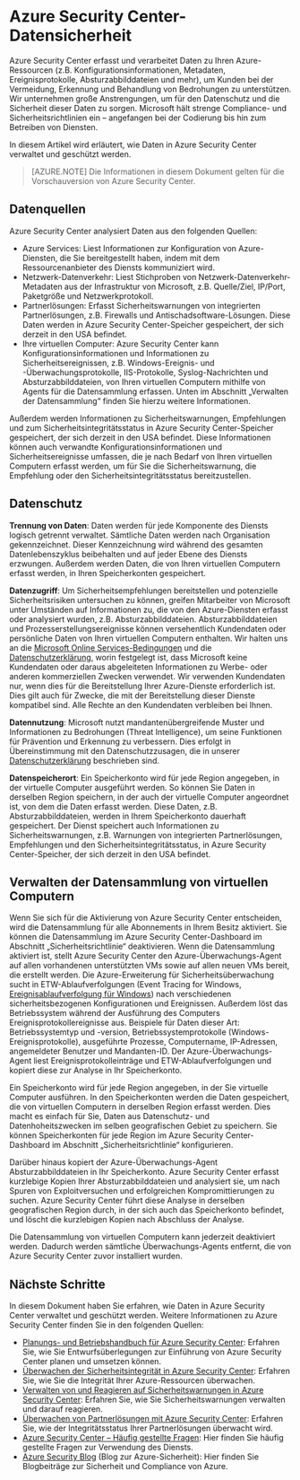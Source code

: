 <properties
   pageTitle="Azure Security Center-Datensicherheit | Microsoft Azure"
   description="In diesem Dokument wird erläutert, wie Daten in Azure Security Center verwaltet und geschützt werden."
   services="security-center"
   documentationCenter="na"
   authors="YuriDio"
   manager="swadhwa"
   editor=""/>

<tags
   ms.service="security-center"
   ms.devlang="na"
   ms.topic="hero-article"
   ms.tgt_pltfrm="na"
   ms.workload="na"
   ms.date="06/23/2016"
   ms.author="yurid"/>

# Azure Security Center-Datensicherheit
Azure Security Center erfasst und verarbeitet Daten zu Ihren Azure-Ressourcen (z.B. Konfigurationsinformationen, Metadaten, Ereignisprotokolle, Absturzabbilddateien und mehr), um Kunden bei der Vermeidung, Erkennung und Behandlung von Bedrohungen zu unterstützen. Wir unternehmen große Anstrengungen, um für den Datenschutz und die Sicherheit dieser Daten zu sorgen. Microsoft hält strenge Compliance- und Sicherheitsrichtlinien ein – angefangen bei der Codierung bis hin zum Betreiben von Diensten.

In diesem Artikel wird erläutert, wie Daten in Azure Security Center verwaltet und geschützt werden.

> [AZURE.NOTE] Die Informationen in diesem Dokument gelten für die Vorschauversion von Azure Security Center.

## Datenquellen
Azure Security Center analysiert Daten aus den folgenden Quellen:

- Azure Services: Liest Informationen zur Konfiguration von Azure-Diensten, die Sie bereitgestellt haben, indem mit dem Ressourcenanbieter des Diensts kommuniziert wird.
- Netzwerk-Datenverkehr: Liest Stichproben von Netzwerk-Datenverkehr-Metadaten aus der Infrastruktur von Microsoft, z.B. Quelle/Ziel, IP/Port, Paketgröße und Netzwerkprotokoll.
- Partnerlösungen: Erfasst Sicherheitswarnungen von integrierten Partnerlösungen, z.B. Firewalls und Antischadsoftware-Lösungen. Diese Daten werden in Azure Security Center-Speicher gespeichert, der sich derzeit in den USA befindet.
- Ihre virtuellen Computer: Azure Security Center kann Konfigurationsinformationen und Informationen zu Sicherheitsereignissen, z.B. Windows-Ereignis- und -Überwachungsprotokolle, IIS-Protokolle, Syslog-Nachrichten und Absturzabbilddateien, von Ihren virtuellen Computern mithilfe von Agents für die Datensammlung erfassen. Unten im Abschnitt „Verwalten der Datensammlung“ finden Sie hierzu weitere Informationen.

Außerdem werden Informationen zu Sicherheitswarnungen, Empfehlungen und zum Sicherheitsintegritätsstatus in Azure Security Center-Speicher gespeichert, der sich derzeit in den USA befindet. Diese Informationen können auch verwandte Konfigurationsinformationen und Sicherheitsereignisse umfassen, die je nach Bedarf von Ihren virtuellen Computern erfasst werden, um für Sie die Sicherheitswarnung, die Empfehlung oder den Sicherheitsintegritätsstatus bereitzustellen.

## Datenschutz
**Trennung von Daten**: Daten werden für jede Komponente des Diensts logisch getrennt verwaltet. Sämtliche Daten werden nach Organisation gekennzeichnet. Dieser Kennzeichnung wird während des gesamten Datenlebenszyklus beibehalten und auf jeder Ebene des Diensts erzwungen. Außerdem werden Daten, die von Ihren virtuellen Computern erfasst werden, in Ihren Speicherkonten gespeichert.

**Datenzugriff**: Um Sicherheitsempfehlungen bereitstellen und potenzielle Sicherheitsrisiken untersuchen zu können, greifen Mitarbeiter von Microsoft unter Umständen auf Informationen zu, die von den Azure-Diensten erfasst oder analysiert wurden, z.B. Absturzabbilddateien. Absturzabbilddateien und Prozesserstellungsereignisse können versehentlich Kundendaten oder persönliche Daten von Ihren virtuellen Computern enthalten. Wir halten uns an die [Microsoft Online Services-Bedingungen](http://www.microsoftvolumelicensing.com/DocumentSearch.aspx?Mode=3&DocumentTypeId=31) und die [Datenschutzerklärung](https://www.microsoft.com/privacystatement/en-us/OnlineServices/Default.aspx), worin festgelegt ist, dass Microsoft keine Kundendaten oder daraus abgeleiteten Informationen zu Werbe- oder anderen kommerziellen Zwecken verwendet. Wir verwenden Kundendaten nur, wenn dies für die Bereitstellung Ihrer Azure-Dienste erforderlich ist. Dies gilt auch für Zwecke, die mit der Bereitstellung dieser Dienste kompatibel sind. Alle Rechte an den Kundendaten verbleiben bei Ihnen.

**Datennutzung**: Microsoft nutzt mandantenübergreifende Muster und Informationen zu Bedrohungen (Threat Intelligence), um seine Funktionen für Prävention und Erkennung zu verbessern. Dies erfolgt in Übereinstimmung mit den Datenschutzzusagen, die in unserer [Datenschutzerklärung](https://www.microsoft.com/privacystatement/en-us/OnlineServices/Default.aspx) beschrieben sind.

**Datenspeicherort**: Ein Speicherkonto wird für jede Region angegeben, in der virtuelle Computer ausgeführt werden. So können Sie Daten in derselben Region speichern, in der auch der virtuelle Computer angeordnet ist, von dem die Daten erfasst werden. Diese Daten, z.B. Absturzabbilddateien, werden in Ihrem Speicherkonto dauerhaft gespeichert. Der Dienst speichert auch Informationen zu Sicherheitswarnungen, z.B. Warnungen von integrierten Partnerlösungen, Empfehlungen und den Sicherheitsintegritätsstatus, in Azure Security Center-Speicher, der sich derzeit in den USA befindet.

## Verwalten der Datensammlung von virtuellen Computern

Wenn Sie sich für die Aktivierung von Azure Security Center entscheiden, wird die Datensammlung für alle Abonnements in Ihrem Besitz aktiviert. Sie können die Datensammlung im Azure Security Center-Dashboard im Abschnitt „Sicherheitsrichtlinie“ deaktivieren. Wenn die Datensammlung aktiviert ist, stellt Azure Security Center den Azure-Überwachungs-Agent auf allen vorhandenen unterstützten VMs sowie auf allen neuen VMs bereit, die erstellt werden. Die Azure-Erweiterung für Sicherheitsüberwachung sucht in ETW-Ablaufverfolgungen (Event Tracing for Windows, [Ereignisablaufverfolgung für Windows](https://msdn.microsoft.com/library/windows/desktop/bb968803.aspx)) nach verschiedenen sicherheitsbezogenen Konfigurationen und Ereignissen. Außerdem löst das Betriebssystem während der Ausführung des Computers Ereignisprotokollereignisse aus. Beispiele für Daten dieser Art: Betriebssystemtyp und -version, Betriebssystemprotokolle (Windows-Ereignisprotokolle), ausgeführte Prozesse, Computername, IP-Adressen, angemeldeter Benutzer und Mandanten-ID. Der Azure-Überwachungs-Agent liest Ereignisprotokolleinträge und ETW-Ablaufverfolgungen und kopiert diese zur Analyse in Ihr Speicherkonto.

Ein Speicherkonto wird für jede Region angegeben, in der Sie virtuelle Computer ausführen. In den Speicherkonten werden die Daten gespeichert, die von virtuellen Computern in derselben Region erfasst werden. Dies macht es einfach für Sie, Daten aus Datenschutz- und Datenhoheitszwecken im selben geografischen Gebiet zu speichern. Sie können Speicherkonten für jede Region im Azure Security Center-Dashboard im Abschnitt „Sicherheitsrichtlinie“ konfigurieren.

Darüber hinaus kopiert der Azure-Überwachungs-Agent Absturzabbilddateien in Ihr Speicherkonto. Azure Security Center erfasst kurzlebige Kopien Ihrer Absturzabbilddateien und analysiert sie, um nach Spuren von Exploitversuchen und erfolgreichen Kompromittierungen zu suchen. Azure Security Center führt diese Analyse in derselben geografischen Region durch, in der sich auch das Speicherkonto befindet, und löscht die kurzlebigen Kopien nach Abschluss der Analyse.

Die Datensammlung von virtuellen Computern kann jederzeit deaktiviert werden. Dadurch werden sämtliche Überwachungs-Agents entfernt, die von Azure Security Center zuvor installiert wurden.


## Nächste Schritte

In diesem Dokument haben Sie erfahren, wie Daten in Azure Security Center verwaltet und geschützt werden. Weitere Informationen zu Azure Security Center finden Sie in den folgenden Quellen:

- [Planungs- und Betriebshandbuch für Azure Security Center](security-center-planning-and-operations-guide.md): Erfahren Sie, wie Sie Entwurfsüberlegungen zur Einführung von Azure Security Center planen und umsetzen können.
- [Überwachen der Sicherheitsintegrität in Azure Security Center](security-center-monitoring.md): Erfahren Sie, wie Sie die Integrität Ihrer Azure-Ressourcen überwachen.
- [Verwalten von und Reagieren auf Sicherheitswarnungen in Azure Security Center](security-center-managing-and-responding-alerts.md): Erfahren Sie, wie Sie Sicherheitswarnungen verwalten und darauf reagieren.
- [Überwachen von Partnerlösungen mit Azure Security Center](security-center-partner-solutions.md): Erfahren Sie, wie der Integritätsstatus Ihrer Partnerlösungen überwacht wird.
- [Azure Security Center – Häufig gestellte Fragen](security-center-faq.md): Hier finden Sie häufig gestellte Fragen zur Verwendung des Diensts.
- [Azure Security Blog](http://blogs.msdn.com/b/azuresecurity/) (Blog zur Azure-Sicherheit): Hier finden Sie Blogbeiträge zur Sicherheit und Compliance von Azure.

<!---HONumber=AcomDC_0803_2016-->